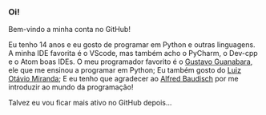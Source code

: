 ### Oi!

Bem-vindo a minha conta no GitHub!

Eu tenho 14 anos e eu gosto de programar em Python e outras linguagens.
A minha IDE favorita é o VScode, mas também acho o PyCharm, o Dev-cpp e o Atom boas IDEs.
O meu programador favorito é o [Gustavo Guanabara](https://github.com/gustavoguanabara/), ele que me ensinou a programar em Python;
Eu também gosto do [Luiz Otávio Miranda](https://github.com/luizomf);
E eu tenho que agradecer ao [Alfred Baudisch](https://github.com/alfredbaudisch) por me introduzir ao mundo da programação!

Talvez eu vou ficar mais ativo no GitHub depois...
